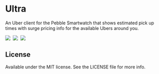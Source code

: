 # Ultra

An Uber client for the Pebble Smartwatch that shows estimated pick up times with surge pricing info for the available Ubers around you.

![](https://assets.getpebble.com/api/file/1RwmkjI6RKFNsyW9xeeT/convert)&nbsp;
![](https://assets.getpebble.com/api/file/uPPx1InSIanJZHZ6Mi9g/convert)&nbsp;
![](https://assets.getpebble.com/api/file/vW7vJBPETUq2v8E0WZs0/convert)

## License

Available under the MIT license. See the LICENSE file for more info.
